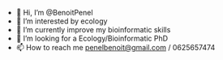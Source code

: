 - 👋 Hi, I’m @BenoitPenel
- 🌱 I’m interested by ecology
- 👀 I’m currently improve my bioinformatic skills
- 💞️ I’m looking for a Ecology/Bioinformatic PhD
- 📫 How to reach me penelbenoit@gmail.com / 0625657474

<!---
BenoitPenel/BenoitPenel is a ✨ special ✨ repository because its `README.md` (this file) appears on your GitHub profile.
You can click the Preview link to take a look at your changes.
--->
